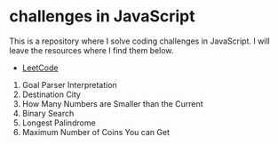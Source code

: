 # challenges in JavaScript
This is a repository where I solve coding challenges in JavaScript. I will leave the resources where I find them below.

* [LeetCode](https://leetcode.com/)
1. Goal Parser Interpretation
2. Destination City
3. How Many Numbers are Smaller than the Current
4. Binary Search
5. Longest Palindrome
6. Maximum Number of Coins You can Get
